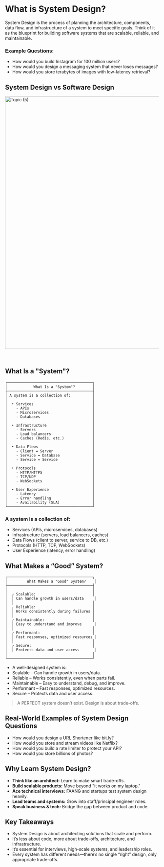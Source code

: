 # What is System Design?
System Design is the process of planning the architecture, components, data flow, and infrastructure of a system to meet specific goals. Think of it as the blueprint for building software systems that are scalable, reliable, and maintainable.

### Example Questions:
- How would you build Instagram for 100 million users?
- How would you design a messaging system that never loses messages?
- How would you store terabytes of images with low-latency retrieval?

## System Design vs Software Design
<img width="864" height="826" alt="Topic (5)" src="https://github.com/user-attachments/assets/25d11bae-8443-45fe-b204-cf911ce6cafa" />

  
## What Is a "System"?
```
┌───────────────────────────────────────┐
│            What Is a "System"?        │
├───────────────────────────────────────┤
│ A system is a collection of:          │
│                                       │
│  • Services                           │
│    - APIs                             │
│    - Microservices                    │
│    - Databases                        │
│                                       │
│  • Infrastructure                     │
│    - Servers                          │
│    - Load balancers                   │
│    - Caches (Redis, etc.)             │
│                                       │
│  • Data Flows                         │
│    - Client ↔ Server                  │
│    - Service ↔ Database               │
│    - Service ↔ Service                │
│                                       │
│  • Protocols                          │
│    - HTTP/HTTPS                       │
│    - TCP/UDP                          │
│    - WebSockets                       │
│                                       │
│  • User Experience                    │
│    - Latency                          │
│    - Error handling                   │
│    - Availability (SLA)               │
└───────────────────────────────────────┘
```
### A system is a collection of:
- Services (APIs, microservices, databases)
- Infrastructure (servers, load balancers, caches)
- Data Flows (client to server, service to DB, etc.)
- Protocols (HTTP, TCP, WebSockets)
- User Experience (latency, error handling)
 
## What Makes a “Good” System?
```
┌───────────────────────────────────────┐
│         What Makes a "Good" System?    │
├───────────────────────────────────────┤
│                                       │
│  ╭ Scalable:                          │
│  │ Can handle growth in users/data     │
│  │                                    │
│  ╭ Reliable:                          │
│  │ Works consistently during failures │
│  │                                    │
│  ╭ Maintainable:                      │
│  │ Easy to understand and improve      │
│  │                                    │
│  ╭ Performant:                        │
│  │ Fast responses, optimized resources │
│  │                                    │
│  ╭ Secure:                            │
│  │ Protects data and user access       │
│                                       │
└───────────────────────────────────────┘
```
- A well-designed system is:
- Scalable – Can handle growth in users/data.
- Reliable – Works consistently, even when parts fail.
- Maintainable – Easy to understand, debug, and improve.
- Performant – Fast responses, optimized resources.
- Secure – Protects data and user access.

> A PERFECT system doesn’t exist. Design is about trade-offs.

## Real-World Examples of System Design Questions
- How would you design a URL Shortener like bit.ly?
- How would you store and stream videos like Netflix?
- How would you build a rate limiter to protect your API?
- How would you store billions of photos?

## Why Learn System Design?
- **Think like an architect:** Learn to make smart trade-offs.
- **Build scalable products:** Move beyond "it works on my laptop."
- **Ace technical interviews:** FAANG and startups test system design heavily.
- **Lead teams and systems:** Grow into staff/principal engineer roles.
- **Speak business & tech:** Bridge the gap between product and code.
 
## Key Takeaways
- System Design is about architecting solutions that scale and perform.
- It’s less about code, more about trade-offs, architecture, and infrastructure.
- It’s essential for interviews, high-scale systems, and leadership roles.
- Every system has different needs—there’s no single “right” design, only appropriate trade-offs.
